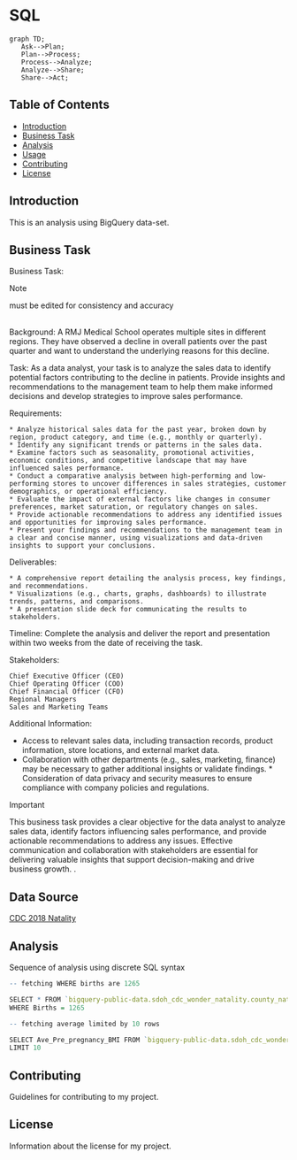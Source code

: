 # SQL

 ```mermaid
graph TD;
    Ask-->Plan;
    Plan-->Process;
    Process-->Analyze;
    Analyze-->Share;
    Share-->Act;
```


## Table of Contents

- [Introduction](#introduction)
- [Business Task](#businesstask)
- [Analysis](#analysis)
- [Usage](#usage)
- [Contributing](#contributing)
- [License](#license)

## Introduction

This is an analysis using BigQuery data-set.

## Business Task

Business Task:
>[!NOTE]
 >must be edited for consistency and accuracy
<br>
Background:
A RMJ Medical School operates multiple sites in different regions. They have observed a decline in overall patients over the past quarter and want to understand the underlying reasons for this decline.

Task:
As a data analyst, your task is to analyze the sales data to identify potential factors contributing to the decline in patients. Provide insights and recommendations to the management team to help them make informed decisions and develop strategies to improve sales performance.

Requirements:

    * Analyze historical sales data for the past year, broken down by region, product category, and time (e.g., monthly or quarterly).
    * Identify any significant trends or patterns in the sales data.
    * Examine factors such as seasonality, promotional activities, economic conditions, and competitive landscape that may have influenced sales performance.
    * Conduct a comparative analysis between high-performing and low-performing stores to uncover differences in sales strategies, customer demographics, or operational efficiency.
    * Evaluate the impact of external factors like changes in consumer preferences, market saturation, or regulatory changes on sales.
    * Provide actionable recommendations to address any identified issues and opportunities for improving sales performance.
    * Present your findings and recommendations to the management team in a clear and concise manner, using visualizations and data-driven insights to support your conclusions.

Deliverables:

    * A comprehensive report detailing the analysis process, key findings, and recommendations.
    * Visualizations (e.g., charts, graphs, dashboards) to illustrate trends, patterns, and comparisons.
    * A presentation slide deck for communicating the results to stakeholders.

Timeline:
Complete the analysis and deliver the report and presentation within two weeks from the date of receiving the task.

Stakeholders:

    Chief Executive Officer (CEO)
    Chief Operating Officer (COO)
    Chief Financial Officer (CFO)
    Regional Managers
    Sales and Marketing Teams

Additional Information:

   * Access to relevant sales data, including transaction records, product information, store locations, and external market data.
   * Collaboration with other departments (e.g., sales, marketing, finance) may be necessary to gather additional insights or validate findings.
    * Consideration of data privacy and security measures to ensure compliance with company policies and regulations.


> [!IMPORTANT]
> This business task provides a clear objective for the data analyst to analyze sales data, identify factors influencing sales performance, and provide actionable recommendations to address any issues. Effective communication and collaboration with stakeholders are essential for delivering valuable insights that support decision-making and drive business growth.
.

## Data Source

<a href="bigquery-public-data.sdoh_cdc_wonder_natality">CDC 2018 Natality</a>


## Analysis

Sequence of analysis using discrete SQL syntax 
 ```r
-- fetching WHERE births are 1265

SELECT * FROM `bigquery-public-data.sdoh_cdc_wonder_natality.county_natality` 
 WHERE Births = 1265

-- fetching average limited by 10 rows

SELECT Ave_Pre_pregnancy_BMI FROM `bigquery-public-data.sdoh_cdc_wonder_natality.county_natality` 
 LIMIT 10
```

## Contributing

Guidelines for contributing to my project.

## License

Information about the license for my project.
